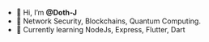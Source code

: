 - 👋 Hi, I’m **@Doth-J**
- 👀 Network Security, Blockchains, Quantum Computing.
- 🌱 Currently learning NodeJs, Express, Flutter, Dart

<!---
Doth-J/Doth-J is a ✨ special ✨ repository because its `README.md` (this file) appears on your GitHub profile.
You can click the Preview link to take a look at your changes.
--->
